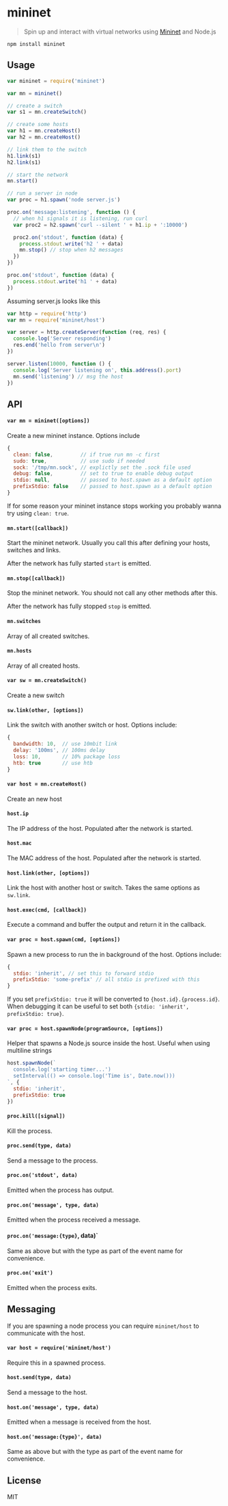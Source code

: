 # mininet

> Spin up and interact with virtual networks using
> [Mininet](http://mininet.org/) and Node.js

```
npm install mininet
```

## Usage

``` js
var mininet = require('mininet')

var mn = mininet()

// create a switch
var s1 = mn.createSwitch()

// create some hosts
var h1 = mn.createHost()
var h2 = mn.createHost()

// link them to the switch
h1.link(s1)
h2.link(s1)

// start the network
mn.start()

// run a server in node
var proc = h1.spawn('node server.js')

proc.on('message:listening', function () {
  // when h1 signals it is listening, run curl
  var proc2 = h2.spawn('curl --silent ' + h1.ip + ':10000')

  proc2.on('stdout', function (data) {
    process.stdout.write('h2 ' + data)
    mn.stop() // stop when h2 messages
  })
})

proc.on('stdout', function (data) {
  process.stdout.write('h1 ' + data)
})

```

Assuming server.js looks like this

``` js
var http = require('http')
var mn = require('mininet/host')

var server = http.createServer(function (req, res) {
  console.log('Server responding')
  res.end('hello from server\n')
})

server.listen(10000, function () {
  console.log('Server listening on', this.address().port)
  mn.send('listening') // msg the host
})
```

## API

#### `var mn = mininet([options])`

Create a new mininet instance. Options include

``` js
{
  clean: false,         // if true run mn -c first
  sudo: true,           // use sudo if needed 
  sock: '/tmp/mn.sock', // explictly set the .sock file used
  debug: false,         // set to true to enable debug output
  stdio: null,          // passed to host.spawn as a default option
  prefixStdio: false    // passed to host.spawn as a default option
}
```

If for some reason your mininet instance stops working
you probably wanna try using `clean: true`.

#### `mn.start([callback])`

Start the mininet network. Usually you call this
after defining your hosts, switches and links.

After the network has fully started `start` is emitted.

#### `mn.stop([callback])`

Stop the mininet network. You should not call
any other methods after this.

After the network has fully stopped `stop` is emitted.

#### `mn.switches`

Array of all created switches.

#### `mn.hosts`

Array of all created hosts.

#### `var sw = mn.createSwitch()`

Create a new switch

#### `sw.link(other, [options])`

Link the switch with another switch or host.
Options include:

``` js
{
  bandwidth: 10,  // use 10mbit link
  delay: '100ms', // 100ms delay
  loss: 10,       // 10% package loss
  htb: true       // use htb
}
```

#### `var host = mn.createHost()`

Create an new host

#### `host.ip`

The IP address of the host. Populated after the network is started.

#### `host.mac`

The MAC address of the host. Populated after the network is started.

#### `host.link(other, [options])`

Link the host with another host or switch.
Takes the same options as `sw.link`.

#### `host.exec(cmd, [callback])`

Execute a command and buffer the output and return it in the callback.

#### `var proc = host.spawn(cmd, [options])`

Spawn a new process to run the in background of the host.
Options include:

``` js
{
  stdio: 'inherit', // set this to forward stdio
  prefixStdio: 'some-prefix' // all stdio is prefixed with this
}
```

If you set `prefixStdio: true` it will be converted to `{host.id}.{process.id}`.
When debugging it can be useful to set both `{stdio: 'inherit', prefixStdio: true}`.

#### `var proc = host.spawnNode(programSource, [options])`

Helper that spawns a Node.js source inside the host. Useful when using multiline strings

``` js
host.spawnNode(`
  console.log('starting timer...')
  setInterval(() => console.log('Time is', Date.now()))
`, {
  stdio: 'inherit',
  prefixStdio: true
})
```

#### `proc.kill([signal])`

Kill the process.

#### `proc.send(type, data)`

Send a message to the process.

#### `proc.on('stdout', data)`

Emitted when the process has output.

#### `proc.on('message', type, data)`

Emitted when the process received a message.

#### `proc.on('message:{type}`, data)`

Same as above but with the type as part of the event name
for convenience.

#### `proc.on('exit')`

Emitted when the process exits.

## Messaging

If you are spawning a node process you can require `mininet/host`
to communicate with the host.

#### `var host = require('mininet/host')`

Require this in a spawned process.

#### `host.send(type, data)`

Send a message to the host.

#### `host.on('message', type, data)`

Emitted when a message is received from the host.

#### `host.on('message:{type}', data)`

Same as above but with the type as part of the event name
for convenience.

## License

MIT
